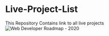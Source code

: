 # Live-Project-List
This Repository Contains link to all live projects
![Web Developer Roadmap - 2020](https://i.imgur.com/NNyc9QM.png)
